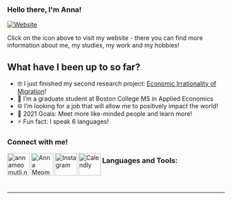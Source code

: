### Hello there, I'm Anna! 
[![Website](https://img.icons8.com/cotton/48/000000/website.png)](https://annameomutli.netlify.app) 

Click on the icon above to visit my website - there you can find more information about me, my studies, my work and my hobbies!

## What have I been up to so far?

- 🤓 I just finished my second research project: [Economic Irrationality of Migration][research]!
- 📓 I’m a graduate student at Boston College MS in Applied Economics 
- 🌐 I’m looking for a job that will allow me to positively impact the world!
- 🥅 2021 Goals: Meet more like-minded people and learn more!
- ⚡ Fun fact: I speak 6 languages!

### Connect with me!

[<img align="left" alt="annameomutli.netlify.app" width="52px" src="https://img.icons8.com/bubbles/111/000000/domain.png">][website]
[<img align="left" alt="Anna Meomutli | LinkedIn" width="52px" src="https://img.icons8.com/ultraviolet/100/000000/linkedin-circled--v3.png">][linkedin]
[<img align="left" alt="Instagram" width="52px" src="https://img.icons8.com/color/144/000000/instagram-new--v2.png">][instagram]
[<img align="left" alt="Calendly" width="52px" src="https://img.icons8.com/cotton/64/000000/chat.png"/>][calendly]

### Languages and Tools:


<br />
<br />

---

</details>

[website]: https://annameomutli.netlify.app
[research]: https://drive.google.com/file/d/14-_LZUSh3Hy8hODPJeT5Q9YgPtKhYKy5/view?usp=sharing
[instagram]: https://instagram.com/annaoranya
[linkedin]: https://linkedin.com/in/annameomutli
[calendly]: https://calendly.com/anna_meomut
